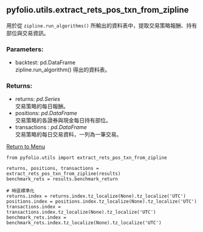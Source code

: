 <span id="extract_rets_pos_txn_from_zipline"></span>
## pyfolio.utils.extract_rets_pos_txn_from_zipline

用於從 `zipline.run_algorithms()` 所輸出的資料表中，提取交易策略報酬、持有部位與交易資訊。

### Parameters:
* backtest: pd.DataFrame<br>
        zipline.run_algorithm() 得出的資料表。
    
### Returns:
* returns: _pd.Series_<br>
        交易策略的每日報酬。
* positions: _pd.DataFrame_<br>
        交易策略的各證券與現金每日持有部位。
* transactions : _pd.DataFrame_<br>
        交易策略的每日交易資料，一列為一筆交易。
        
[Return to Menu](#menu)

```
from pyfolio.utils import extract_rets_pos_txn_from_zipline

returns, positions, transactions = extract_rets_pos_txn_from_zipline(results)
benchmark_rets = results.benchmark_return

# 時區標準化
returns.index = returns.index.tz_localize(None).tz_localize('UTC')
positions.index = positions.index.tz_localize(None).tz_localize('UTC')
transactions.index = transactions.index.tz_localize(None).tz_localize('UTC')
benchmark_rets.index = benchmark_rets.index.tz_localize(None).tz_localize('UTC')
```
